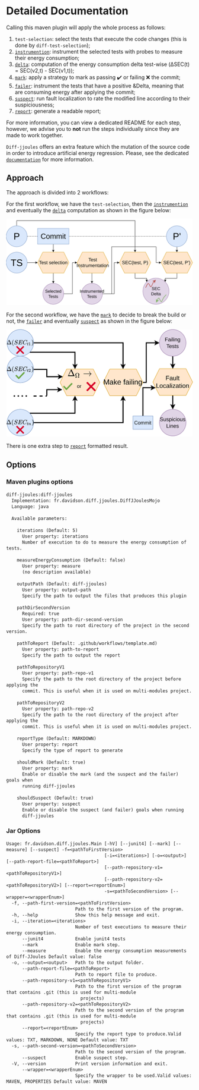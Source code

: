 # Detailed Documentation

Calling this maven plugin will apply the whole process as follows:

1. `test-selection`: select the tests that execute the code changes (this is done by `diff-test-selection`);
2. [`instrumention`](./instrumentation.md): instrument the selected tests with probes to measure their energy consumption;
3. [`delta`](./delta.md): computation of the energy consumption delta test-wise (&Delta;SEC(t) = SEC(v2,t) - SEC(v1,t));
4. [`mark`](./mark.md): apply a strategy to mark as passing :heavy_check_mark: or failing :x: the commit;
5. [`failer`](./failer.md): instrument the tests that have a positive &Delta, meaning that are consuming energy after applying the commit;
6. [`suspect`](./suspect.md): run fault localization to rate the modified line according to their suspiciousness;
7. [`report`](./report.md): generate a readable report;

For more information, you can view a dedicated README for each step, however, we advise you to **not** run the steps
individually since they are made to work together.

`Diff-jjoules` offers an extra feature which the mutation of the source code in order to introduce artificial energy
regression. Please, see the dedicated [`documentation`](./mutation.md) for more information.

## Approach

The approach is divided into 2 workflows:

For the first workflow, we have the `test-selection`, then the [`instrumention`](./instrumentation.md) and eventually
the [`delta`](./delta.md) computation as shown in the figure below:

![workflow_1](./pictures/workflow_1.png)

For the second workflow, we have the [`mark`](./mark.md) to decide to break the build or not, the [`failer`](./failer.md)
and eventually [`suspect`](./suspect.md) as shown in the figure below:

![workflow_2](./pictures/workflow_2.png)

There is one extra step to [`report`](./report.md) formatted result.

## Options

### Maven plugins options

```text
diff-jjoules:diff-jjoules
  Implementation: fr.davidson.diff.jjoules.DiffJJoulesMojo
  Language: java

  Available parameters:

    iterations (Default: 5)
      User property: iterations
      Number of execution to do to measure the energy consumption of tests.

    measureEnergyConsumption (Default: false)
      User property: measure
      (no description available)

    outputPath (Default: diff-jjoules)
      User property: output-path
      Specify the path to output the files that produces this plugin

    pathDirSecondVersion
      Required: true
      User property: path-dir-second-version
      Specify the path to root directory of the project in the second version.

    pathToReport (Default: .github/workflows/template.md)
      User property: path-to-report
      Specify the path to output the report

    pathToRepositoryV1
      User property: path-repo-v1
      Specify the path to the root directory of the project before applying the
      commit. This is useful when it is used on multi-modules project.

    pathToRepositoryV2
      User property: path-repo-v2
      Specify the path to the root directory of the project after applying the
      commit. This is useful when it is used on multi-modules project.

    reportType (Default: MARKDOWN)
      User property: report
      Specify the type of report to generate

    shouldMark (Default: true)
      User property: mark
      Enable or disable the mark (and the suspect and the failer) goals when
      running diff-jjoules

    shouldSuspect (Default: true)
      User property: suspect
      Enable or disable the suspect (and failer) goals when running
      diff-jjoules
```

### Jar Options

```text
Usage: fr.davidson.diff.jjoules.Main [-hV] [--junit4] [--mark] [--measure] [--suspect] -f=<pathToFirstVersion>
                                     [-i=<iterations>] [-o=<output>] [--path-report-file=<pathToReport>]
                                     [--path-repository-v1=<pathToRepositoryV1>]
                                     [--path-repository-v2=<pathToRepositoryV2>] [--report=<reportEnum>]
                                     -s=<pathToSecondVersion> [--wrapper=<wrapperEnum>]
  -f, --path-first-version=<pathToFirstVersion>
                          Path to the first version of the program.
  -h, --help              Show this help message and exit.
  -i, --iteration=<iterations>
                          Number of test executions to measure their energy consumption.
      --junit4            Enable junit4 tests
      --mark              Enable mark step.
      --measure           Enable the energy consumption measurements of Diff-JJoules Default value: false
  -o, --output=<output>   Path to the output folder.
      --path-report-file=<pathToReport>
                          Path to report file to produce.
      --path-repository-v1=<pathToRepositoryV1>
                          Path to the first version of the program that contains .git (this is used for multi-module
                            projects)
      --path-repository-v2=<pathToRepositoryV2>
                          Path to the second version of the program that contains .git (this is used for multi-module
                            projects)
      --report=<reportEnum>
                          Specify the report type to produce.Valid values: TXT, MARKDOWN, NONE Default value: TXT
  -s, --path-second-version=<pathToSecondVersion>
                          Path to the second version of the program.
      --suspect           Enable suspect step.
  -V, --version           Print version information and exit.
      --wrapper=<wrapperEnum>
                          Specify the wrapper to be used.Valid values: MAVEN, PROPERTIES Default value: MAVEN
```